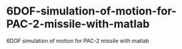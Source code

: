 # 6DOF-simulation-of-motion-for-PAC-2-missile-with-matlab
6DOF simulation of motion for PAC-2 missile with matlab
